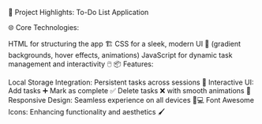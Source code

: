 🚀 Project Highlights: To-Do List Application

🌐 Core Technologies:

HTML for structuring the app 🏗️
CSS for a sleek, modern UI 🎨 (gradient backgrounds, hover effects, animations)
JavaScript for dynamic task management and interactivity 🖱️
📦 Features:

Local Storage Integration: Persistent tasks across sessions 💾
Interactive UI:
Add tasks ➕
Mark as complete ✅
Delete tasks ❌ with smooth animations 🎥
Responsive Design: Seamless experience on all devices 📱💻
Font Awesome Icons: Enhancing functionality and aesthetics 🖌️
